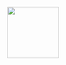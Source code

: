 <p align="center" width="100%" height="120px"><img width="120px" height="120px" src="[https://ibb.co/CKL80Lx](https://i.ibb.co/yF2Ps2L/hand-press-action-icon.jpg)"></p>
